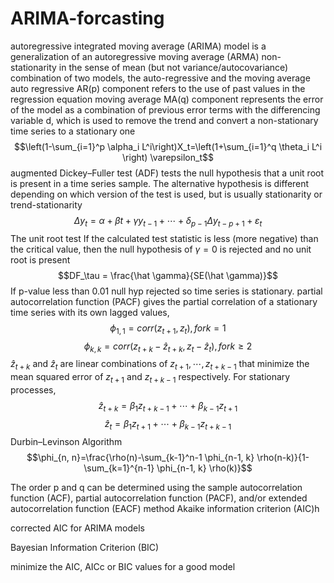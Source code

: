 # ARIMA-forcasting
autoregressive integrated moving average (ARIMA) model is a generalization of an autoregressive moving average (ARMA) 
 non-stationarity in the sense of mean (but not variance/autocovariance)
combination of two models, the auto-regressive and the moving average
auto regressive AR(p) component refers to the use of past values in the regression equation
moving average MA(q) component represents the error of the model as a combination of previous error terms
with the differencing variable d, which is used to remove the trend and convert a non-stationary time series to a stationary one
 $$\left(1-\sum_{i=1}^p \alpha_i L^i\right)X_t=\left(1+\sum_{i=1}^q \theta_i L^i \right) \varepsilon_t$$
augmented Dickey–Fuller test (ADF) tests the null hypothesis that a unit root is present in a time series sample. The alternative hypothesis is different depending on which version of the test is used, but is usually stationarity or trend-stationarity
$$\Delta y_t = \alpha + \beta t + \gamma y_{t-1} + \cdots + \delta_{p-1} \Delta y_{t-p+1} +\varepsilon_t$$
The unit root test  If the calculated test statistic is less (more negative) than the critical value, then the null hypothesis of $\gamma=0$ is rejected and no unit root is present
$$DF_\tau = \frac{\hat \gamma}{SE(\hat \gamma)}$$
If p-value less than 0.01 null hyp rejected so time series is stationary.
partial autocorrelation function (PACF) gives the partial correlation of a stationary time series with its own lagged values,
$$\phi_{1,1} = corr(z_{t+1},z_t), for k=1$$ 
$$\phi_{k,k} = corr(z_{t+k}-\hat z_{t+k},z_t-\hat z_t), for k \ge 2$$ 
$\hat z_{t+k}$ and $\hat z_t$ are linear combinations of $z_{t+1},\cdots , z_{t+k-1}$ that minimize the mean squared error of $z_{t+1}$ and $z_{t+k-1}$ respectively. For stationary processes,
$$\hat z_{t+k} = \beta_1 z_{t+k-1} + \cdots +\beta_{k-1} z_{t+1}$$ 
$$\hat z_{t} = \beta_1 z_{t+1} + \cdots +\beta_{k-1} z_{t+k-1}$$ 
Durbin–Levinson Algorithm
$$\phi_{n, n}=\frac{\rho(n)-\sum_{k-1}^n-1 \phi_{n-1, k} \rho(n-k)}{1-\sum_{k=1}^{n-1} \phi_{n-1, k} \rho(k)}$$

The order p and q can be determined using the sample autocorrelation function (ACF), partial autocorrelation function (PACF), and/or extended autocorrelation function (EACF) method
 Akaike information criterion (AIC)h
	

corrected AIC for ARIMA models 
 
Bayesian Information Criterion (BIC) 
 
minimize the AIC, AICc or BIC values for a good model


